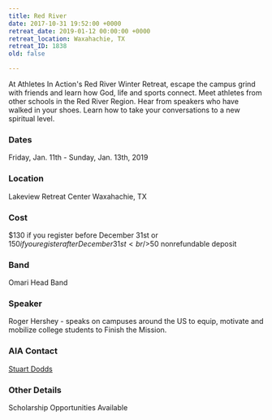 ```yaml
---
title: Red River
date: 2017-10-31 19:52:00 +0000
retreat_date: 2019-01-12 00:00:00 +0000
retreat_location: Waxahachie, TX
retreat_ID: 1838
old: false

---
```

At Athletes In Action's Red River Winter Retreat, escape the campus grind with friends and learn how God, life and sports connect. Meet athletes from other schools in the Red River Region. Hear from speakers who have walked in your shoes. Learn how to take your conversations to a new spiritual level.

### Dates  
Friday, Jan. 11th -  Sunday, Jan. 13th, 2019

### Location  
Lakeview Retreat Center Waxahachie, TX

### Cost  
$130 if you register before December 31st or $150 if you register after December 31st 
<br />$50 nonrefundable deposit

### Band
Omari Head Band

### Speaker  
Roger Hershey - speaks on campuses around the US to equip, motivate and mobilize college students to Finish the Mission.

### AIA Contact  
[Stuart Dodds](mailto:stuart.dodds@athletesinaction.org)

### Other Details 
Scholarship Opportunities Available